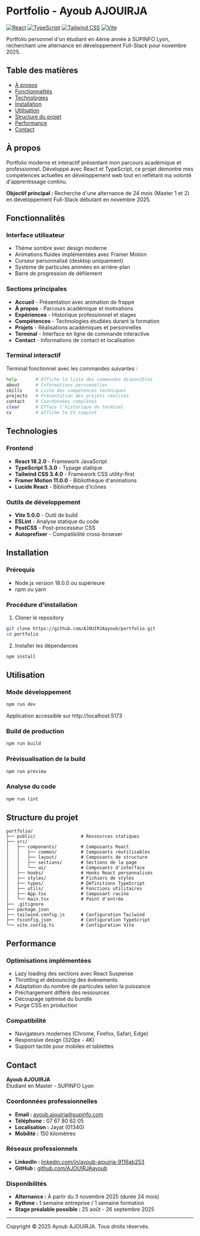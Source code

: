 # Portfolio - Ayoub AJOUIRJA

[![React](https://img.shields.io/badge/React-18.2.0-61DAFB?style=flat-square&logo=react)](https://reactjs.org/)
[![TypeScript](https://img.shields.io/badge/TypeScript-5.3.0-3178C6?style=flat-square&logo=typescript)](https://www.typescriptlang.org/)
[![Tailwind CSS](https://img.shields.io/badge/Tailwind%20CSS-3.4.0-38B2AC?style=flat-square&logo=tailwind-css)](https://tailwindcss.com/)
[![Vite](https://img.shields.io/badge/Vite-5.0.0-646CFF?style=flat-square&logo=vite)](https://vitejs.dev/)

Portfolio personnel d'un étudiant en 4ème année à SUPINFO Lyon, recherchant une alternance en développement Full-Stack pour novembre 2025.

## Table des matières

- [À propos](#à-propos)
- [Fonctionnalités](#fonctionnalités)
- [Technologies](#technologies)
- [Installation](#installation)
- [Utilisation](#utilisation)
- [Structure du projet](#structure-du-projet)
- [Performance](#performance)
- [Contact](#contact)

## À propos

Portfolio moderne et interactif présentant mon parcours académique et professionnel. Développé avec React et TypeScript, ce projet démontre mes compétences actuelles en développement web tout en reflétant ma volonté d'apprentissage continu.

**Objectif principal :** Recherche d'une alternance de 24 mois (Master 1 et 2) en développement Full-Stack débutant en novembre 2025.

## Fonctionnalités

### Interface utilisateur
- Thème sombre avec design moderne
- Animations fluides implémentées avec Framer Motion
- Curseur personnalisé (desktop uniquement)
- Système de particules animées en arrière-plan
- Barre de progression de défilement

### Sections principales
- **Accueil** - Présentation avec animation de frappe
- **À propos** - Parcours académique et motivations
- **Expériences** - Historique professionnel et stages
- **Compétences** - Technologies étudiées durant la formation
- **Projets** - Réalisations académiques et personnelles
- **Terminal** - Interface en ligne de commande interactive
- **Contact** - Informations de contact et localisation

### Terminal interactif
Terminal fonctionnel avec les commandes suivantes :
```bash
help       # Affiche la liste des commandes disponibles
about      # Informations personnelles
skills     # Liste des compétences techniques
projects   # Présentation des projets réalisés
contact    # Coordonnées complètes
clear      # Efface l'historique du terminal
cv         # Affiche le CV complet
```

## Technologies

### Frontend
- **React 18.2.0** - Framework JavaScript
- **TypeScript 5.3.0** - Typage statique
- **Tailwind CSS 3.4.0** - Framework CSS utility-first
- **Framer Motion 11.0.0** - Bibliothèque d'animations
- **Lucide React** - Bibliothèque d'icônes

### Outils de développement
- **Vite 5.0.0** - Outil de build
- **ESLint** - Analyse statique du code
- **PostCSS** - Post-processeur CSS
- **Autoprefixer** - Compatibilité cross-browser

## Installation

### Prérequis
- Node.js version 18.0.0 ou supérieure
- npm ou yarn

### Procédure d'installation

1. Cloner le repository
```bash
git clone https://github.com/AJOUIRJAayoub/portfolio.git
cd portfolio
```

2. Installer les dépendances
```bash
npm install
```

## Utilisation

### Mode développement
```bash
npm run dev
```
Application accessible sur http://localhost:5173

### Build de production
```bash
npm run build
```

### Prévisualisation de la build
```bash
npm run preview
```

### Analyse du code
```bash
npm run lint
```

## Structure du projet

```
portfolio/
├── public/                 # Ressources statiques
├── src/
│   ├── components/         # Composants React
│   │   ├── common/         # Composants réutilisables
│   │   ├── layout/         # Composants de structure
│   │   ├── sections/       # Sections de la page
│   │   └── ui/             # Composants d'interface
│   ├── hooks/              # Hooks React personnalisés
│   ├── styles/             # Fichiers de styles
│   ├── types/              # Définitions TypeScript
│   ├── utils/              # Fonctions utilitaires
│   ├── App.tsx             # Composant racine
│   └── main.tsx            # Point d'entrée
├── .gitignore
├── package.json
├── tailwind.config.js      # Configuration Tailwind
├── tsconfig.json           # Configuration TypeScript
└── vite.config.ts          # Configuration Vite
```

## Performance

### Optimisations implémentées
- Lazy loading des sections avec React Suspense
- Throttling et debouncing des événements
- Adaptation du nombre de particules selon la puissance
- Préchargement différé des ressources
- Découpage optimisé du bundle
- Purge CSS en production

### Compatibilité
- Navigateurs modernes (Chrome, Firefox, Safari, Edge)
- Responsive design (320px - 4K)
- Support tactile pour mobiles et tablettes

## Contact

**Ayoub AJOUIRJA**  
Étudiant en Master - SUPINFO Lyon

### Coordonnées professionnelles
- **Email :** ayoub.ajouirja@supinfo.com
- **Téléphone :** 07 67 80 62 05
- **Localisation :** Jayat (01340)
- **Mobilité :** 150 kilomètres

### Réseaux professionnels
- **LinkedIn :** [linkedin.com/in/ayoub-ajouirja-9116ab253](https://www.linkedin.com/in/ayoub-ajouirja-9116ab253/)
- **GitHub :** [github.com/AJOUIRJAayoub](https://github.com/AJOUIRJAayoub)

### Disponibilités
- **Alternance :** À partir du 3 novembre 2025 (durée 24 mois)
- **Rythme :** 1 semaine entreprise / 1 semaine formation
- **Stage préalable possible :** 25 août - 26 septembre 2025

---

Copyright © 2025 Ayoub AJOUIRJA. Tous droits réservés.
